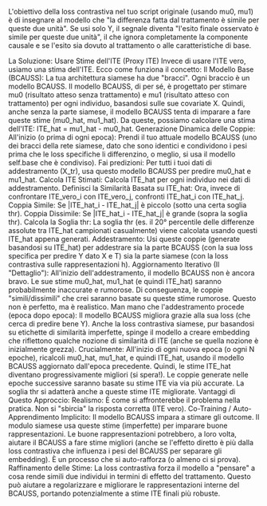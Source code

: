 L'obiettivo della loss contrastiva nel tuo script originale (usando mu0, mu1) è di insegnare al modello che "la differenza fatta dal trattamento è simile per queste due unità".
Se usi solo Y, il segnale diventa "l'esito finale osservato è simile per queste due unità", il che ignora completamente la componente causale e se l'esito sia dovuto al trattamento o alle caratteristiche di base.


La Soluzione: Usare Stime dell'ITE (Proxy ITE)
Invece di usare l'ITE vero, usiamo una stima dell'ITE. Ecco come funziona il concetto:
Il Modello Base (BCAUSS):
La tua architettura siamese ha due "bracci". Ogni braccio è un modello BCAUSS.
Il modello BCAUSS, di per sé, è progettato per stimare mu0 (risultato atteso senza trattamento) e mu1 (risultato atteso con trattamento) per ogni individuo, basandosi sulle sue covariate X.
Quindi, anche senza la parte siamese, il modello BCAUSS tenta di imparare a fare queste stime (mu0_hat, mu1_hat). Da queste, possiamo calcolare una stima dell'ITE: ITE_hat = mu1_hat - mu0_hat.
Generazione Dinamica delle Coppie:
All'inizio (o prima di ogni epoca): Prendi il tuo attuale modello BCAUSS (uno dei bracci della rete siamese, dato che sono identici e condividono i pesi prima che le loss specifiche li differenzino, o meglio, si usa il modello self.base che è condiviso).
Fai predizioni: Per tutti i tuoi dati di addestramento (X_tr), usa questo modello BCAUSS per predire mu0_hat e mu1_hat.
Calcola ITE Stimati: Calcola ITE_hat per ogni individuo nei dati di addestramento.
Definisci la Similarità Basata su ITE_hat:
Ora, invece di confrontare ITE_vero_i con ITE_vero_j, confronti ITE_hat_i con ITE_hat_j.
Coppia Simile: Se |ITE_hat_i - ITE_hat_j| è piccolo (sotto una certa soglia thr).
Coppia Dissimile: Se |ITE_hat_i - ITE_hat_j| è grande (sopra la soglia thr).
Calcola la Soglia thr: La soglia thr (es. il 20° percentile delle differenze assolute tra ITE_hat campionati casualmente) viene calcolata usando questi ITE_hat appena generati.
Addestramento:
Usi queste coppie (generate basandosi su ITE_hat) per addestrare sia la parte BCAUSS (con la sua loss specifica per predire Y dato X e T) sia la parte siamese (con la loss contrastiva sulle rappresentazioni h).
Aggiornamento Iterativo (Il "Dettaglio"):
All'inizio dell'addestramento, il modello BCAUSS non è ancora bravo. Le sue stime mu0_hat, mu1_hat (e quindi ITE_hat) saranno probabilmente inaccurate e rumorose.
Di conseguenza, le coppie "simili/dissimili" che crei saranno basate su queste stime rumorose. Questo non è perfetto, ma è realistico.
Man mano che l'addestramento procede (epoca dopo epoca):
Il modello BCAUSS migliora grazie alla sua loss (che cerca di predire bene Y).
Anche la loss contrastiva siamese, pur basandosi su etichette di similarità imperfette, spinge il modello a creare embedding che riflettono qualche nozione di similarità di ITE (anche se quella nozione è inizialmente grezza).
Crucialmente: All'inizio di ogni nuova epoca (o ogni N epoche), ricalcoli mu0_hat, mu1_hat, e quindi ITE_hat, usando il modello BCAUSS aggiornato dall'epoca precedente.
Quindi, le stime ITE_hat diventano progressivamente migliori (si spera!).
Le coppie generate nelle epoche successive saranno basate su stime ITE via via più accurate.
La soglia thr si adatterà anche a queste stime ITE migliorate.
Vantaggi di Questo Approccio:
Realismo: È come si affronterebbe il problema nella pratica. Non si "sbircia" la risposta corretta (ITE vero).
Co-Training / Auto-Apprendimento Implicito:
Il modello BCAUSS impara a stimare gli outcome.
Il modulo siamese usa queste stime (imperfette) per imparare buone rappresentazioni.
Le buone rappresentazioni potrebbero, a loro volta, aiutare il BCAUSS a fare stime migliori (anche se l'effetto diretto è più dalla loss contrastiva che influenza i pesi del BCAUSS per separare gli embedding). È un processo che si auto-rafforza (o almeno ci si prova).
Raffinamento delle Stime: La loss contrastiva forza il modello a "pensare" a cosa rende simili due individui in termini di effetto del trattamento. Questo può aiutare a regolarizzare e migliorare le rappresentazioni interne del BCAUSS, portando potenzialmente a stime ITE finali più robuste.